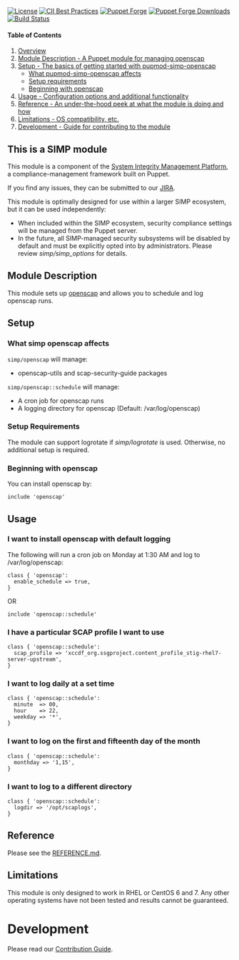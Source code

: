 [![License](http://img.shields.io/:license-apache-blue.svg)](http://www.apache.org/licenses/LICENSE-2.0.html)
[![CII Best Practices](https://bestpractices.coreinfrastructure.org/projects/73/badge)](https://bestpractices.coreinfrastructure.org/projects/73)
[![Puppet Forge](https://img.shields.io/puppetforge/v/simp/openscap.svg)](https://forge.puppetlabs.com/simp/openscap)
[![Puppet Forge Downloads](https://img.shields.io/puppetforge/dt/simp/openscap.svg)](https://forge.puppetlabs.com/simp/openscap)
[![Build Status](https://travis-ci.org/simp/pupmod-simp-openscap.svg)](https://travis-ci.org/simp/pupmod-simp-openscap)

#### Table of Contents

1. [Overview](#this-is-a-simp-module)
2. [Module Description - A Puppet module for managing openscap](#module-description)
3. [Setup - The basics of getting started with pupmod-simp-openscap](#setup)
    * [What pupmod-simp-openscap affects](#what-simp-openscap-affects)
    * [Setup requirements](#setup-requirements)
    * [Beginning with openscap](#beginning-with-openscap)
4. [Usage - Configuration options and additional functionality](#usage)
5. [Reference - An under-the-hood peek at what the module is doing and how](#reference)
5. [Limitations - OS compatibility, etc.](#limitations)
6. [Development - Guide for contributing to the module](#development)

## This is a SIMP module
This module is a component of the
[System Integrity Management Platform](https://simp-project.com),
a compliance-management framework built on Puppet.

If you find any issues, they can be submitted to our
[JIRA](https://simp-project.atlassian.net/).

This module is optimally designed for use within a larger SIMP ecosystem, but it
can be used independently:
* When included within the SIMP ecosystem, security compliance settings will be
managed from the Puppet server.
* In the future, all SIMP-managed security subsystems will be disabled by
default and must be explicitly opted into by administrators.  Please review
*simp/simp_options* for details.

## Module Description

This module sets up [openscap](https://www.open-scap.org/) and allows you to
schedule and log openscap runs.

## Setup

### What simp openscap affects

`simp/openscap` will manage:

* openscap-utils and scap-security-guide packages

`simp/openscap::schedule` will manage:

* A cron job for openscap runs
* A logging directory for openscap (Default: /var/log/openscap)

### Setup Requirements

The module can support logrotate if *simp/logrotate* is used. Otherwise, no
additional setup is required.

### Beginning with openscap

You can install openscap by:

```puppet
include 'openscap'
```

## Usage

### I want to install openscap with default logging

The following will run a cron job on Monday at 1:30 AM and log to
/var/log/openscap:

```puppet
class { 'openscap':
  enable_schedule => true,
}
```

OR

```puppet
include 'openscap::schedule'
```

### I have a particular SCAP profile I want to use

```puppet
class { 'openscap::schedule':
  scap_profile => 'xccdf_org.ssgproject.content_profile_stig-rhel7-server-upstream',
}
```

### I want to log daily at a set time

```puppet
class { 'openscap::schedule':
  minute  => 00,
  hour    => 22,
  weekday => '*',
}
```

### I want to log on the first and fifteenth day of the month

```puppet
class { 'openscap::schedule':
  monthday => '1,15',
}
```

### I want to log to a different directory

```puppet
class { 'openscap::schedule':
  logdir => '/opt/scaplogs',
}
```

## Reference

Please see the [REFERENCE.md](REFERENCE.md).

## Limitations

This module is only designed to work in RHEL or CentOS 6 and 7. Any other
operating systems have not been tested and results cannot be guaranteed.

# Development

Please read our [Contribution Guide](https://simp.readthedocs.io/en/stable/contributors_guide/index.html).
